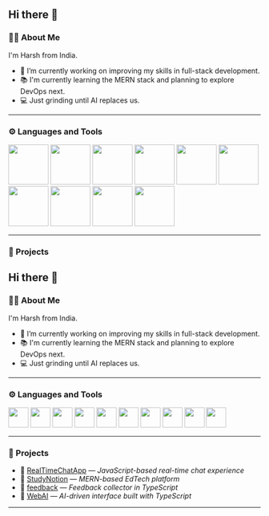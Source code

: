 ## Hi there 👋

### 👨‍💻 About Me
I'm Harsh from India.

- 🔭 I’m currently working on improving my skills in full-stack development.
- 📚 I'm currently learning the MERN stack and planning to explore DevOps next.
- 💻 Just grinding until AI replaces us.

---

### ⚙️ Languages and Tools  
<p align="left">
  <img src="https://cdn.jsdelivr.net/gh/devicons/devicon/icons/javascript/javascript-original.svg" width="80" />
   <img src="https://cdn.jsdelivr.net/gh/devicons/devicon/icons/nextjs/nextjs-original.svg" width="80" />
  <img src="https://cdn.jsdelivr.net/gh/devicons/devicon/icons/react/react-original.svg" width="80" />
  <img src="https://cdn.jsdelivr.net/gh/devicons/devicon/icons/nodejs/nodejs-original.svg" width="80" />
  <img src="https://cdn.jsdelivr.net/gh/devicons/devicon/icons/mongodb/mongodb-original.svg" width="80" />
  <img src="https://cdn.jsdelivr.net/gh/devicons/devicon/icons/postgresql/postgresql-original.svg" width="80" />
  <img src="https://cdn.jsdelivr.net/gh/devicons/devicon/icons/typescript/typescript-original.svg" width="80" />
  <img src="https://cdn.jsdelivr.net/gh/devicons/devicon/icons/css3/css3-original.svg" width="80" />
  <img src="https://cdn.jsdelivr.net/gh/devicons/devicon/icons/html5/html5-original.svg" width="80" />
  <img src="https://cdn.jsdelivr.net/gh/devicons/devicon/icons/git/git-original.svg" width="80" />
 
</p>

---

### 🌟 Projects
## Hi there 👋

### 👨‍💻 About Me
I'm Harsh from India.

- 🔭 I’m currently working on improving my skills in full-stack development.
- 📚 I'm currently learning the MERN stack and planning to explore DevOps next.
- 💻 Just grinding until AI replaces us.

---

### ⚙️ Languages and Tools  
<p align="left">
  <img src="https://cdn.jsdelivr.net/gh/devicons/devicon/icons/javascript/javascript-original.svg" width="40" />
  <img src="https://cdn.jsdelivr.net/gh/devicons/devicon/icons/react/react-original.svg" width="40" />
  <img src="https://cdn.jsdelivr.net/gh/devicons/devicon/icons/nodejs/nodejs-original.svg" width="40" />
  <img src="https://cdn.jsdelivr.net/gh/devicons/devicon/icons/mongodb/mongodb-original.svg" width="40" />
  <img src="https://cdn.jsdelivr.net/gh/devicons/devicon/icons/postgresql/postgresql-original.svg" width="40" />
  <img src="https://cdn.jsdelivr.net/gh/devicons/devicon/icons/typescript/typescript-original.svg" width="40" />
  <img src="https://cdn.jsdelivr.net/gh/devicons/devicon/icons/css3/css3-original.svg" width="40" />
  <img src="https://cdn.jsdelivr.net/gh/devicons/devicon/icons/html5/html5-original.svg" width="40" />
  <img src="https://cdn.jsdelivr.net/gh/devicons/devicon/icons/git/git-original.svg" width="40" />
  <img src="https://cdn.jsdelivr.net/gh/devicons/devicon/icons/nextjs/nextjs-original.svg" width="40" />
</p>

---

### 🌟 Projects

- 🔹 [RealTimeChatApp](https://github.com/HarshShukla77/RealTimeChatApp) — _JavaScript-based real-time chat experience_
- 🔹 [StudyNotion](https://github.com/HarshShukla77/StudyNotion) — _MERN-based EdTech platform_
- 🔹 [feedback](https://github.com/HarshShukla77/feedback) — _Feedback collector in TypeScript_
- 🔹 [WebAI](https://github.com/HarshShukla77/WebAI) — _AI-driven interface built with TypeScript_

---

<!--
**HarshShukla77/HarshShukla77** is a ✨ _special_ ✨ repository because its `README.md` (this file) appears on your GitHub profile.
-->


<!--
**HarshShukla77/HarshShukla77** is a ✨ _special_ ✨ repository because its `README.md` (this file) appears on your GitHub profile.
-->
